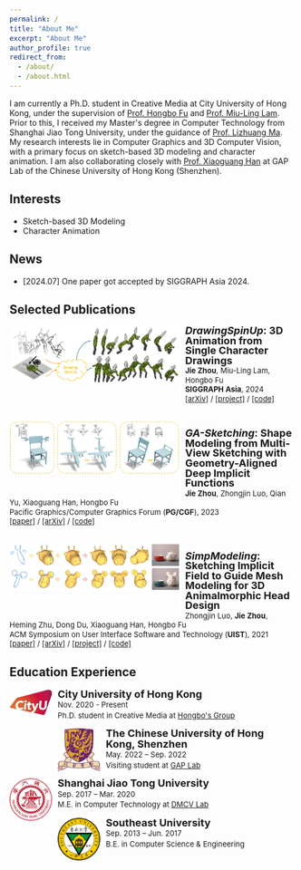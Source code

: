 ```yaml
---
permalink: /
title: "About Me"
excerpt: "About Me"
author_profile: true
redirect_from: 
  - /about/
  - /about.html
---
```


I am currently a Ph.D. student in Creative Media at City University of Hong Kong, under the supervision of <a href="https://hongbofu.people.ust.hk/">Prof. Hongbo Fu</a> and <a href="https://scholars.cityu.edu.hk/en/persons/miu-ling-lam(5eb6d755-d3d1-4d6c-9899-5a50de19a4e5).html">Prof. Miu-Ling Lam</a>. 
Prior to this, I received my Master's degree in Computer Technology from Shanghai Jiao Tong University, under the guidance of <a href="https://dmcv.sjtu.edu.cn/people/">Prof. Lizhuang Ma</a>.
My research interests lie in Computer Graphics and 3D Computer Vision, with a primary focus on sketch-based 3D modeling and character animation. 
I am also collaborating closely with <a href="https://gaplab.cuhk.edu.cn/pages/people">Prof. Xiaoguang Han</a> at GAP Lab of the Chinese University of Hong Kong (Shenzhen).

<!-- ############## -->
<!-- interests -->
<!-- ############## -->

Interests
------
* Sketch-based 3D Modeling
* Character Animation

<!-- ############## -->
<!-- news -->
<!-- ############## -->

News
------
* [2024.07] One paper got accepted by SIGGRAPH Asia 2024.

<!-- ############## -->
<!-- publications -->
<!-- ############## -->

Selected Publications
------
<div>
  <img style="float: left" src="../jzimages/pub/DrawingSpinUp.png" width="300px">
</div>
<div>
  <img style="float: left" src="../jzimages/border_row2.png" width="10px">
</div>
<div>
  <p style="line-height:118%">
    <font size="4">
      <b><i>DrawingSpinUp</i>: 3D Animation from Single Character Drawings</b>
      <br>
    </font> 
    <font size="2">
      <b>Jie Zhou</b>, 
      Miu-Ling Lam, 
      Hongbo Fu
      <br>
    </font> 
    <font size="2">
      <b>SIGGRAPH Asia</b>, 2024
      <br>
    </font> 
    <font size="2">
      <a href="https://arxiv.org/abs/2409.08615">[arXiv]</a> /
      <a href="https://lordliang.github.io/DrawingSpinUp/">[project]</a> /
      <a href="https://github.com/LordLiang/DrawingSpinUp">[code]</a>
    </font>
  </p>
</div>
<br>

<div>
  <img style="float: left" src="../jzimages/pub/GA-Sketching.png" width="300px">
</div>
<div>
  <img style="float: left" src="../jzimages/border_row2.png" width="10px">
</div>
<div>
  <p style="line-height:118%">
    <font size="4">
      <b><i>GA-Sketching</i>: Shape Modeling from Multi-View Sketching with Geometry-Aligned Deep Implicit Functions</b>
      <br>
    </font> 
    <font size="2">
      <b>Jie Zhou</b>, 
      Zhongjin Luo, 
      Qian Yu, 
      Xiaoguang Han, 
      Hongbo Fu
      <br>
    </font> 
    <font size="2">
      Pacific Graphics/Computer Graphics Forum (<b>PG/CGF</b>), 2023 
      <br>
    </font> 
    <font size="2">
      <a href="https://onlinelibrary.wiley.com/doi/10.1111/cgf.14948">[paper]</a> / 
      <a href="https://arxiv.org/abs/2309.05946">[arXiv]</a> /
      <a href="https://github.com/LordLiang/GA-Sketching">[code]</a>
    </font>
  </p>
</div>
<br>

<div>
  <img style="float: left" src="../jzimages/pub/SimpModeling.png" width="300px">
</div>
<div>
  <img style="float: left" src="../jzimages/border_row2.png" width="10px">
</div>
<div>
  <p style="line-height:118%">
    <font size="4">
      <b><i>SimpModeling</i>: Sketching Implicit Field to Guide Mesh Modeling for 3D Animalmorphic Head Design</b>
      <br>
    </font> 
    <font size="2">
      Zhongjin Luo, 
      <b>Jie Zhou</b>, 
      Heming Zhu, 
      Dong Du, 
      Xiaoguang Han,
      Hongbo Fu
      <br>
    </font> 
    <font size="2">
      ACM Symposium on User Interface Software and Technology (<b>UIST</b>), 2021
      <br>
    </font> 
    <font size="2">
      <a href="https://dl.acm.org/doi/abs/10.1145/3472749.3474791">[paper]</a> /
      <a href="https://arxiv.org/abs/2108.02548">[arXiv]</a> / 
      <a href="https://zhongjinluo.github.io/SimpModeling/">[project]</a> /
      <a href="https://github.com/zhongjinluo/SimpModeling/">[code]</a>
    </font>
  </p>
</div>

<!-- ############## -->
<!-- education -->
<!-- ############## -->

Education Experience
------
<div>
<img style="float: left; width: 75px" src="../jzimages/edu/cityu.jpg">
<img style="float: left" src="../jzimages/border_row1.png" width="10px">
<p style="line-height:125%">
  <font size="4"><b>City University of Hong Kong</b><br></font> 
  <font size="2">Nov. 2020 - Present<br></font> 
  <font size="2">Ph.D. student in Creative Media at <a href="https://hongbofu.people.ust.hk/">Hongbo's Group</a><br></font>
</p>  
</div>

<div>
<img style="float: left; width: 75px" src="../jzimages/edu/cuhksz.png">
<img style="float: left" src="../jzimages/border_row1.png" width="10px">
<p style="line-height:125%">
  <font size="4"><b>The Chinese University of Hong Kong, Shenzhen</b><br></font> 
  <font size="2">May. 2022 – Sep. 2022<br></font> 
  <font size="2">Visiting student at <a href="https://gaplab.cuhk.edu.cn/">GAP Lab</a><br></font>
</p>  
</div>

<div>
<img style="float: left; width: 75px" src="../jzimages/edu/sjtu.png">
<img style="float: left" src="../jzimages/border_row1.png" width="10px">
<p style="line-height:125%">
  <font size="4"><b>Shanghai Jiao Tong University</b><br></font> 
  <font size="2">Sep. 2017 – Mar. 2020<br></font> 
  <font size="2">M.E. in Computer Technology at <a href="https://dmcv.sjtu.edu.cn/">DMCV Lab</a><br></font>
</p>  
</div>

<div>
<img style="float: left; width: 75px" src="../jzimages/edu/seu.png">
<img style="float: left" src="../jzimages/border_row1.png" width="10px">
<p style="line-height:125%">
  <font size="4"><b>Southeast University</b><br></font> 
  <font size="2">Sep. 2013 – Jun. 2017<br></font> 
  <font size="2">B.E. in Computer Science & Engineering <br></font>
</p>  
</div>


<!-- ############## -->
<!-- visit map -->
<!-- ############## -->


<!-- <script type="text/javascript" id="clustrmaps" src="//clustrmaps.com/map_v2.js?d=Fch6zw-5NWNC1a84KykNSk5ZiFnS_zW_YGiC2lsOlfI&cl=ffffff&w=a"></script> -->
